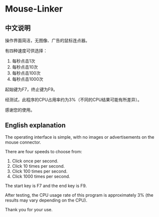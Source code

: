 # Mouse-Linker

## 中文说明

操作界面简洁，无图像、广告的鼠标连点器。

有四种速度可供选择：
1. 每秒点击1次
2. 每秒点击10次
3. 每秒点击100次
4. 每秒点击1000次

起始键为F7，终止键为F9。

经测试，此程序的CPU占用率约为3%（不同的CPU结果可能有所差异）。

感谢您的使用。

## English explanation

The operating interface is simple, with no images or advertisements on the mouse connector.

There are four speeds to choose from:
1. Click once per second.
2. Click 10 times per second.
3. Click 100 times per second.
4. Click 1000 times per second.

The start key is F7 and the end key is F9.

After testing, the CPU usage rate of this program is approximately 3% (the results may vary depending on the CPU).

Thank you for your use.
